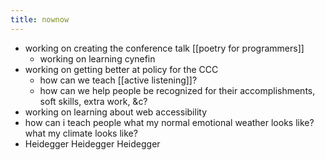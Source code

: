 ```yaml
---
title: nownow
---
```


- working on creating the conference talk [[poetry for programmers]]
  - working on learning cynefin
- working on getting better at policy for the CCC
  - how can we teach [[active listening]]?
  - how can we help people be recognized for their accomplishments, soft skills, extra work, &c?
- working on learning about web accessibility
- how can i teach people what my normal emotional weather looks like? what my climate looks like?
- Heidegger Heidegger Heidegger
